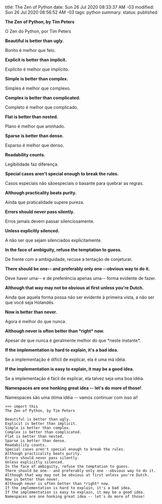 title: The Zen of Python
date: Sun 26 Jul 2020 08:33:37 AM -03
modified: Sun 26 Jul 2020 08:56:52 AM -03
tags: python
summary: 
status: published

**The Zen of Python, by Tim Peters**

O Zen do Python, por Tim Peters

**Beautiful is better than ugly.**

Bonito é melhor que feio.

**Explicit is better than implicit.**

Explícito é melhor que implícito.

**Simple is better than complex.**

Simples é melhor que complexo.

**Complex is better than complicated.**

Completo é melhor que complicado.

**Flat is better than nested.**

Plano é melhor que aninhado.

**Sparse is better than dense.**

Esparso é melhor que denso.

**Readability counts.**

Legibilidade faz diferença.

**Special cases aren't special enough to break the rules.**

Casos especiais não sãoespeciais o basante para quebrar as regras.

**Although practicality beats purity.**

Ainda que praticalidade supere pureza.

**Errors should never pass silently.**

Erros jamais devem passar silenciosamente.

**Unless explicitly silenced.**

A não ser que sejam silenciados explicitamente.

**In the face of ambiguity, refuse the temptation to guess.**

De frente com a ambiguidade, recuse a tentação de conjeturar.

**There should be one-- and preferably only one --obvious way to do it.**

Deve haver uma-- e de preferência apenas uma-- forma evidente de fazer.

**Although that way may not be obvious at first unless you're Dutch.**

Ainda que aquela forma possa não ser evidente à primeira vista, a não ser que você seja Holandês.

**Now is better than never.**

Agora é melhor do que nunca.

**Although never is often better than \*right\* now.**

Apesar de que nunca é geralmente melhor do que \*neste instante\*.

**If the implementation is hard to explain, it's a bad idea.**

Se a implementação é difícil de explicar, ela é uma má idéia.

**If the implementation is easy to explain, it may be a good idea.**

Se a implementação é fácil de explicar, ela talvez seja uma boa idéia.

**Namespaces are one honking great idea -- let's do more of those!**

Namespaces são uma ótima idéia -- vamos continuar com isso aí!

```
>>> import this
The Zen of Python, by Tim Peters

Beautiful is better than ugly.
Explicit is better than implicit.
Simple is better than complex.
Complex is better than complicated.
Flat is better than nested.
Sparse is better than dense.
Readability counts.
Special cases aren't special enough to break the rules.
Although practicality beats purity.
Errors should never pass silently.
Unless explicitly silenced.
In the face of ambiguity, refuse the temptation to guess.
There should be one-- and preferably only one --obvious way to do it.
Although that way may not be obvious at first unless you're Dutch.
Now is better than never.
Although never is often better than *right* now.
If the implementation is hard to explain, it's a bad idea.
If the implementation is easy to explain, it may be a good idea.
Namespaces are one honking great idea -- let's do more of those!
```
